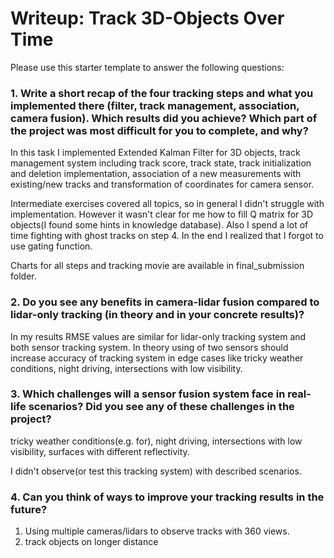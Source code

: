 # Writeup: Track 3D-Objects Over Time

Please use this starter template to answer the following questions:

### 1. Write a short recap of the four tracking steps and what you implemented there (filter, track management, association, camera fusion). Which results did you achieve? Which part of the project was most difficult for you to complete, and why?

In this task I implemented Extended Kalman Filter for 3D objects, track management system 
including track score, track state, track initialization and deletion implementation,
association of a new measurements with existing/new tracks and transformation of coordinates for camera sensor.

Intermediate exercises covered all topics, so in general I didn't struggle with implementation.
However it wasn't clear for me how to fill Q matrix for 3D objects(I found some hints in knowledge database).
Also I spend a lot of time fighting with ghost tracks on step 4.
In the end I realized that I forgot to use gating function.

Charts for all steps and tracking movie are available in final_submission folder.

### 2. Do you see any benefits in camera-lidar fusion compared to lidar-only tracking (in theory and in your concrete results)? 

In my results RMSE values are similar for lidar-only tracking system and both sensor tracking system.
In theory using of two sensors should increase accuracy of tracking system in edge cases
like tricky weather conditions, night driving, intersections with low visibility.


### 3. Which challenges will a sensor fusion system face in real-life scenarios? Did you see any of these challenges in the project?

tricky weather conditions(e.g. for), night driving, intersections with low visibility, surfaces with different reflectivity.

I didn't observe(or test this tracking system) with described scenarios.

### 4. Can you think of ways to improve your tracking results in the future?

1. Using multiple cameras/lidars to observe tracks with 360 views.
2. track objects on longer distance

